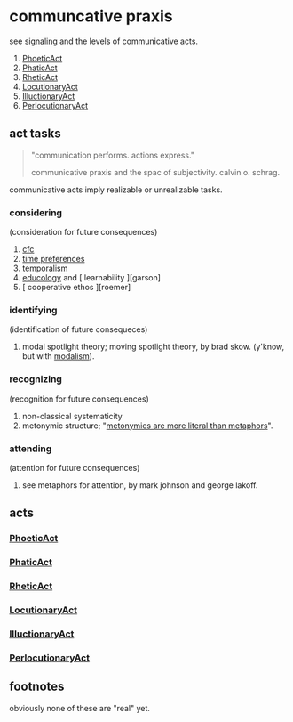 # communcative praxis

see [signaling] and the levels of communicative acts.

1. [PhoeticAct][phoa]
2. [PhaticAct][phaa]
3. [RheticAct][rhea]
4. [LocutionaryAct][loca]
5. [IlluctionaryAct][illa]
6. [PerlocutionaryAct][pera]

## act tasks

> "communication performs. actions express."
>
> communicative praxis and the spac of subjectivity. calvin o. schrag.

communicative acts imply realizable or unrealizable tasks.

### considering 

(consideration for future consequences)

1. [cfc]
2. [time preferences][timep]
3. [temporalism]
4. [educology] and [ learnability ][garson]
5. [ cooperative ethos ][roemer]


### identifying

(identification of future consequeces)

1. modal spotlight theory; moving spotlight theory, by brad skow. (y'know,
   but with [modalism]).

### recognizing 

(recognition for future consequences)

1. non-classical systematicity
2. metonymic structure; "[metonymies are more literal than
   metaphors][metonymies]". 

### attending

(attention for future consequences)

1. see metaphors for attention, by mark johnson and george lakoff.

## acts

### [PhoeticAct][phoa]

### [PhaticAct][phaa]

### [RheticAct][rhea]

### [LocutionaryAct][loca]

### [IlluctionaryAct][illa]

### [PerlocutionaryAct][pera]

## footnotes

obviously none of these are "real" yet.

[phoa]: https://schema.org/PhoeticAction
[phaa]: https://schema.org/PhaticAction
[rhea]: https://schema.org/RheticAction
[loca]: https://schema.org/LocutionaryAct
[illa]: https://schema.org/IlluctionaryAct
[pera]: https://schema.org/PerlocutionaryAct
[signaling]: https://holoentropic.tumblr.com/post/696641980437004288/if-meaning-and-being-easily-understand-is-so
[cfc]: https://en.wikipedia.org/wiki/Consideration_of_future_consequences
[timep]: https://en.wikipedia.org/wiki/Time_preference
[modalism]: https://plato.stanford.edu/entries/modality-epistemology/#ModaNorm
[plea]: https://www.researchgate.net/publication/33039407
[temporalism]: http://postscarcitymagazine.com/Article/Temporalism-38
[educology]: https://tedfrick.sitehost.iu.edu/steiner/Methodology%20of%20Theory%20Building%204mb.pdf
[metonymies]: https://www.cambridge.org/core/journals/language-and-cognition/article/metonymies-are-more-literal-than-metaphors-evidence-from-ratings-of-german-idioms/1CBBCFF893235E161608B6834860FA69

<!-- EOF -->

